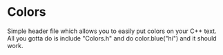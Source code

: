 # Colors
Simple header file which allows you to easily put colors on your C++ text.
All you gotta do is include "Colors.h" and do color.blue("hi") and it should work.

